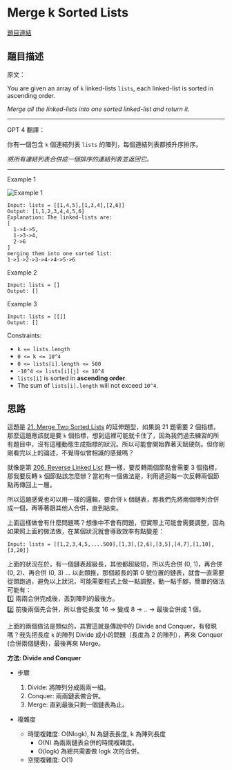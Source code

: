 # Merge k Sorted Lists

[題目連結](https://leetcode.com/problems/merge-k-sorted-lists/description/)

## 題目描述
原文：

You are given an array of `k` linked-lists `lists`, each linked-list is sorted in ascending order.

*Merge all the linked-lists into one sorted linked-list and return it.*

----

GPT 4 翻譯：

你有一個包含 `k` 個連結列表 `lists` 的陣列，每個連結列表都按升序排序。

*將所有連結列表合併成一個排序的連結列表並返回它。*

----

Example 1

![Example 1](example1.jpeg)

```
Input: lists = [[1,4,5],[1,3,4],[2,6]]
Output: [1,1,2,3,4,4,5,6]
Explanation: The linked-lists are:
[
  1->4->5,
  1->3->4,
  2->6
]
merging them into one sorted list:
1->1->2->3->4->4->5->6
```

Example 2
```
Input: lists = []
Output: []
```

Example 3
```
Input: lists = [[]]
Output: []
```

Constraints:

* `k == lists.length`
* `0 <= k <= 10^4`
* `0 <= lists[i].length <= 500`
* `-10^4 <= lists[i][j] <= 10^4`
* `lists[i]` is sorted in **ascending order**.
* The sum of `lists[i].length` will not exceed `10^4`.


## 思路

這題是 [21. Merge Two Sorted Lists](../21.%20Merge%20Two%20Sorted%20Lists/) 的延伸題型，如果說 21 題需要 2 個指標，那麼這題應該就是要 `k` 個指標，想到這裡可能就卡住了，因為我們過去練習的所有題目中，沒有這種動態生成指標的狀況。所以可能會開始靠著天賦硬刻。但你剛剛看完以上的論述，不覺得似曾相識的感覺嗎？  

就像是第 [206. Reverse Linked List](../206.%20Reverse%20Linked%20List/) 題一樣，要反轉兩個節點會需要 3 個指標，那我要反轉 `k` 個節點該怎麼辦？當初有一個做法是，利用遞迴每一次反轉兩個節點再傳回上一層。  

所以這題感覺也可以用一樣的邏輯，要合併 `k` 個鏈表，那我們先將兩個陣列合併成一個，再等著跟其他人合併，直到結束。  

上面這樣做會有什麼問題嗎？想像中不會有問題，但實際上可能會需要調整，因為如果照上面的做法做，在某個狀況就會導致效率有點變差：  
```
Input: lists = [[1,2,3,4,5,....500],[1,3],[2,6],[3,5],[4,7],[1,10],[3,20]]
```
上面的狀況在於，有一個鏈表超級長，其他都超級短，所以先合併 (0, 1)，再合併 (0, 2)、再合併 (0, 3) ... 以此類推，那個超長的第 0 號位置的鏈表，就會一直需要從頭跑過，避免以上狀況，可能需要程式上做一點調整，動一點手腳，簡單的做法可能有：  
1️⃣ 兩兩合併完成後，丟到陣列的最後方。  
2️⃣ 前後兩個先合併，所以會從長度 16 -> 變成 8 -> .. -> 最後合併成 1 個。  

上面的兩個做法是類似的，其實這就是傳說中的 Divide and Conquer，有發現嗎？我先把長度 `k` 的陣列 Divide 成小的問題（長度為 2 的陣列），再來 Conquer (合併兩個鏈表)，最後再來 Merge。  

**方法: Divide and Conquer**

* 步驟
    1. Divide: 將陣列分成兩兩一組。
    2. Conquer: 兩兩鏈表做合併。
    3. Merge: 直到最後只剩一個鏈表為止。

* 複雜度
    * 時間複雜度: O(Nlogk), N 為鏈表長度, k 為陣列長度
        * O(N) 為兩兩鏈表合併的時間複雜度。
        * O(logk) 為總共需要做 logk 次的合併。
    * 空間複雜度: O(1)
